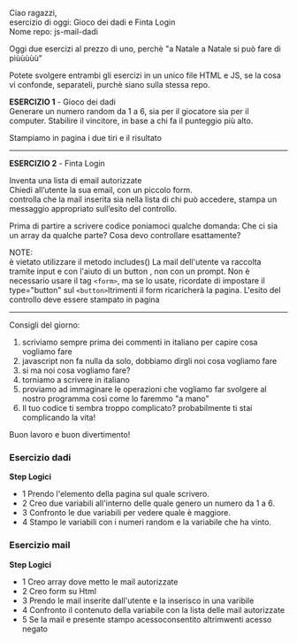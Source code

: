 Ciao ragazzi,<br>
esercizio di oggi: Gioco dei dadi e Finta Login<br>
Nome repo: js-mail-dadi<br>

Oggi due esercizi al prezzo di uno, perchè "a Natale a Natale  si può fare di piùùùùù" 

Potete svolgere entrambi gli esercizi in un unico file HTML e JS, se la cosa vi confonde, separateli, purchè siano sulla stessa repo.

**ESERCIZIO 1** - Gioco dei dadi<br>
Generare un numero random da 1 a 6, sia per il giocatore sia per il computer.
Stabilire il vincitore, in base a chi fa il punteggio più alto.

Stampiamo in pagina i due tiri e il risultato

-----------------------------------------------------------------
**ESERCIZIO 2** - Finta Login

Inventa una lista di email autorizzate<br>
Chiedi all’utente la sua email, con un piccolo form.<br>
controlla che la mail inserita sia nella lista di chi può accedere,
stampa un messaggio appropriato sull’esito del controllo.

Prima di partire a scrivere codice poniamoci qualche domanda:
Che ci sia un array da qualche parte?
Cosa devo controllare esattamente?

NOTE:<br>
è vietato utilizzare il metodo includes()
La mail dell'utente va raccolta tramite input  e con l'aiuto di un button , non con un prompt.
Non è necessario usare il tag `<form>`, ma se lo usate, ricordate di impostare il type="button" sul `<button>`ltrimenti il form ricaricherà la pagina.
L'esito del controllo deve essere stampato in pagina

-----------------------------------------------------------------

Consigli del giorno:
1. scriviamo sempre prima dei commenti in italiano per capire cosa vogliamo fare
2. javascript non fa nulla da solo, dobbiamo dirgli noi cosa vogliamo fare
3. si ma noi cosa vogliamo fare?
4. torniamo a scrivere in italiano
5. proviamo ad immaginare le operazioni che vogliamo far svolgere al nostro programma così come lo faremmo "a mano"
6. Il tuo codice ti sembra troppo complicato? probabilmente ti stai complicando la vita!

Buon lavoro e buon divertimento! 


### Esercizio dadi

**Step Logici**

- 1 Prendo l'elemento della pagina sul quale scrivero. 
- 2 Creo due variabili all'interno delle quale genero un numero da 1 a 6.
- 3 Confronto le due variabili per vedere quale è maggiore.
- 4 Stampo le variabili con i numeri random e la variabile che ha vinto.



### Esercizio mail 

**Step Logici**

- 1 Creo array dove metto le mail autorizzate 
- 2 Creo form su Html
- 3 Prendo le mail inserite dall'utente e la inserisco in una varibile
- 4 Confronto il contenuto della variabile con la lista delle mail autorizzate
- 5 Se la mail e presente stampo acessoconsentito altrimwenti acesso negato